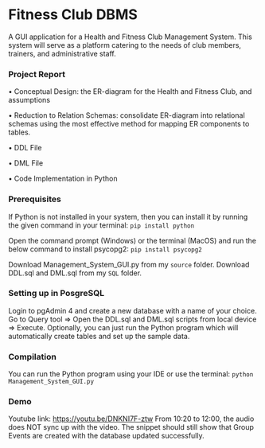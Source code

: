 # Fitness Club DBMS
A GUI application for a Health and Fitness Club Management System.
This system will serve as a platform catering to the needs of club members, trainers, and administrative staff.

### Project Report
• Conceptual Design: the ER-diagram for the Health and Fitness Club, and assumptions

• Reduction to Relation Schemas: consolidate ER-diagram into relational schemas using the most effective method for mapping ER components to tables.

• DDL File

• DML File

• Code Implementation in Python

### Prerequisites
If Python is not installed in your system, then you can install it by running the given command in your terminal:
```pip install python```

Open the command prompt (Windows) or the terminal (MacOS) and run the below command to install psycopg2:
```pip install psycopg2```

Download Management_System_GUI.py from my ```source``` folder.
Download DDL.sql and DML.sql from my ```SQL``` folder.

### Setting up in PosgreSQL
Login to pgAdmin 4 and create a new database with a name of your choice.
Go to Query tool => Open the DDL.sql and DML.sql scripts from local device => Execute.
Optionally, you can just run the Python program which will automatically create tables and set up the sample data.

### Compilation
You can run the Python program using your IDE or use the terminal:
```python Management_System_GUI.py```

### Demo
Youtube link: https://youtu.be/DNKNI7F-ztw
From 10:20 to 12:00, the audio does NOT sync up with the video. The snippet should still show that Group Events are created with the database updated successfully.
